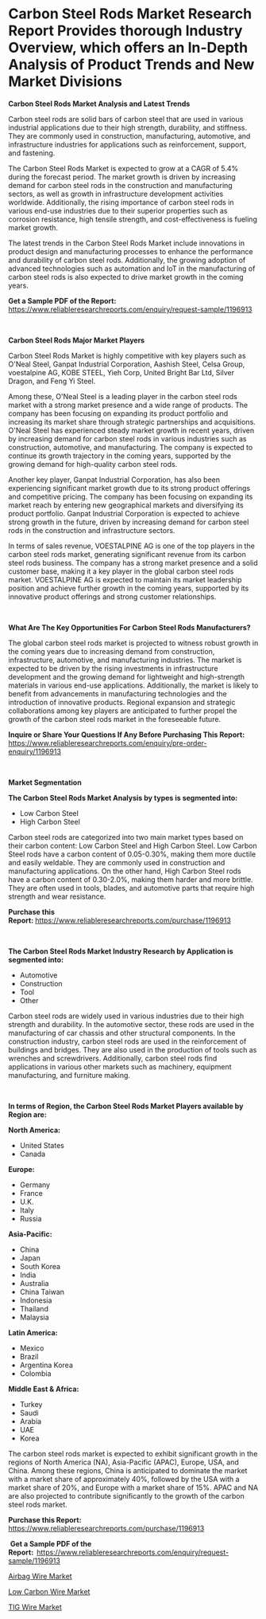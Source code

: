 <p><h1>Carbon Steel Rods Market Research Report Provides thorough Industry Overview, which offers an In-Depth Analysis of Product Trends and New Market Divisions</h1></p><p><strong>Carbon Steel Rods Market Analysis and Latest Trends</strong></p>
<p><p>Carbon steel rods are solid bars of carbon steel that are used in various industrial applications due to their high strength, durability, and stiffness. They are commonly used in construction, manufacturing, automotive, and infrastructure industries for applications such as reinforcement, support, and fastening.</p><p>The Carbon Steel Rods Market is expected to grow at a CAGR of 5.4% during the forecast period. The market growth is driven by increasing demand for carbon steel rods in the construction and manufacturing sectors, as well as growth in infrastructure development activities worldwide. Additionally, the rising importance of carbon steel rods in various end-use industries due to their superior properties such as corrosion resistance, high tensile strength, and cost-effectiveness is fueling market growth.</p><p>The latest trends in the Carbon Steel Rods Market include innovations in product design and manufacturing processes to enhance the performance and durability of carbon steel rods. Additionally, the growing adoption of advanced technologies such as automation and IoT in the manufacturing of carbon steel rods is also expected to drive market growth in the coming years.</p></p>
<p><strong>Get a Sample PDF of the Report:&nbsp;</strong> <a href="https://www.reliableresearchreports.com/enquiry/request-sample/1196913">https://www.reliableresearchreports.com/enquiry/request-sample/1196913</a></p>
<p>&nbsp;</p>
<p><strong>Carbon Steel Rods Major Market Players</strong></p>
<p><p>Carbon Steel Rods Market is highly competitive with key players such as O'Neal Steel, Ganpat Industrial Corporation, Aashish Steel, Celsa Group, voestalpine AG, KOBE STEEL, Yieh Corp, United Bright Bar Ltd, Silver Dragon, and Feng Yi Steel. </p><p>Among these, O'Neal Steel is a leading player in the carbon steel rods market with a strong market presence and a wide range of products. The company has been focusing on expanding its product portfolio and increasing its market share through strategic partnerships and acquisitions. O'Neal Steel has experienced steady market growth in recent years, driven by increasing demand for carbon steel rods in various industries such as construction, automotive, and manufacturing. The company is expected to continue its growth trajectory in the coming years, supported by the growing demand for high-quality carbon steel rods.</p><p>Another key player, Ganpat Industrial Corporation, has also been experiencing significant market growth due to its strong product offerings and competitive pricing. The company has been focusing on expanding its market reach by entering new geographical markets and diversifying its product portfolio. Ganpat Industrial Corporation is expected to achieve strong growth in the future, driven by increasing demand for carbon steel rods in the construction and infrastructure sectors.</p><p>In terms of sales revenue, VOESTALPINE AG is one of the top players in the carbon steel rods market, generating significant revenue from its carbon steel rods business. The company has a strong market presence and a solid customer base, making it a key player in the global carbon steel rods market. VOESTALPINE AG is expected to maintain its market leadership position and achieve further growth in the coming years, supported by its innovative product offerings and strong customer relationships.</p></p>
<p>&nbsp;</p>
<p><strong>What Are The Key Opportunities For Carbon Steel Rods Manufacturers?</strong></p>
<p><p>The global carbon steel rods market is projected to witness robust growth in the coming years due to increasing demand from construction, infrastructure, automotive, and manufacturing industries. The market is expected to be driven by the rising investments in infrastructure development and the growing demand for lightweight and high-strength materials in various end-use applications. Additionally, the market is likely to benefit from advancements in manufacturing technologies and the introduction of innovative products. Regional expansion and strategic collaborations among key players are anticipated to further propel the growth of the carbon steel rods market in the foreseeable future.</p></p>
<p><strong>Inquire or Share Your Questions If Any Before Purchasing This Report:</strong> <a href="https://www.reliableresearchreports.com/enquiry/pre-order-enquiry/1196913">https://www.reliableresearchreports.com/enquiry/pre-order-enquiry/1196913</a></p>
<p>&nbsp;</p>
<p><strong>Market Segmentation</strong></p>
<p><strong>The Carbon Steel Rods Market Analysis by types is segmented into:</strong></p>
<p><ul><li>Low Carbon Steel</li><li>High Carbon Steel</li></ul></p>
<p><p>Carbon steel rods are categorized into two main market types based on their carbon content: Low Carbon Steel and High Carbon Steel. Low Carbon Steel rods have a carbon content of 0.05-0.30%, making them more ductile and easily weldable. They are commonly used in construction and manufacturing applications. On the other hand, High Carbon Steel rods have a carbon content of 0.30-2.0%, making them harder and more brittle. They are often used in tools, blades, and automotive parts that require high strength and wear resistance.</p></p>
<p><strong>Purchase this Report:&nbsp;</strong><a href="https://www.reliableresearchreports.com/purchase/1196913">https://www.reliableresearchreports.com/purchase/1196913</a></p>
<p>&nbsp;</p>
<p><strong>The Carbon Steel Rods Market Industry Research by Application is segmented into:</strong></p>
<p><ul><li>Automotive</li><li>Construction</li><li>Tool</li><li>Other</li></ul></p>
<p><p>Carbon steel rods are widely used in various industries due to their high strength and durability. In the automotive sector, these rods are used in the manufacturing of car chassis and other structural components. In the construction industry, carbon steel rods are used in the reinforcement of buildings and bridges. They are also used in the production of tools such as wrenches and screwdrivers. Additionally, carbon steel rods find applications in various other markets such as machinery, equipment manufacturing, and furniture making.</p></p>
<p>&nbsp;</p>
<p><strong>In terms of Region, the Carbon Steel Rods Market Players available by Region are:</strong></p>
<p>
    <p> <strong> North America: </strong>
        <ul>
            <li>United States</li>
            <li>Canada</li>
        </ul>
        </p> 
    <p> <strong> Europe: </strong>
        <ul>
            <li>Germany</li>
            <li>France</li>
            <li>U.K.</li>
            <li>Italy</li>
            <li>Russia</li>
        </ul>
        </p> 
    <p> <strong> Asia-Pacific: </strong>
        <ul>
            <li>China</li>
            <li>Japan</li>
            <li>South Korea</li>
            <li>India</li>
            <li>Australia</li>
            <li>China Taiwan</li>
            <li>Indonesia</li>
            <li>Thailand</li>
            <li>Malaysia</li>
        </ul>
        </p> 
    <p> <strong> Latin America: </strong>
        <ul>
            <li>Mexico</li>
            <li>Brazil</li>
            <li>Argentina Korea</li>
            <li>Colombia</li>
        </ul>
        </p> 
    <p> <strong> Middle East & Africa: </strong>
        <ul>
            <li>Turkey</li>
            <li>Saudi</li>
            <li>Arabia</li>
            <li>UAE</li>
            <li>Korea</li>
        </ul>
    </p>
    </p>
<p><p>The carbon steel rods market is expected to exhibit significant growth in the regions of North America (NA), Asia-Pacific (APAC), Europe, USA, and China. Among these regions, China is anticipated to dominate the market with a market share of approximately 40%, followed by the USA with a market share of 20%, and Europe with a market share of 15%. APAC and NA are also projected to contribute significantly to the growth of the carbon steel rods market.</p></p>
<p><strong>Purchase this Report: </strong><a href="https://www.reliableresearchreports.com/purchase/1196913">https://www.reliableresearchreports.com/purchase/1196913</a></p>
<p>&nbsp;<strong>Get a Sample PDF of the Report:&nbsp;&nbsp;</strong><a href="https://www.reliableresearchreports.com/enquiry/request-sample/1196913">https://www.reliableresearchreports.com/enquiry/request-sample/1196913</a></p>
<p><strong></strong></p>
<p><p><a href="https://github.com/redneck06/Market-Research-Report-List-2/blob/main/airbag-wire-market.md">Airbag Wire Market</a></p><p><a href="https://github.com/peachesmcdowel1/Market-Research-Report-List-1/blob/main/low-carbon-wire-market.md">Low Carbon Wire Market</a></p><p><a href="https://github.com/nicoletavirag/Market-Research-Report-List-2/blob/main/tig-wire-market.md">TIG Wire Market</a></p></p>
